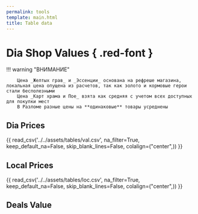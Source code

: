 ```yaml
---
permalink: tools
template: main.html
title: Table data
---
```


# Dia Shop Values { .red-font }

!!! warning "ВНИМАНИЕ"

        Цена _Желтых грав_ и _Эссенции_ основана на рефреше магазина, локальная цена опущена из расчетов, так как золото и кормовые герои стали бесполезными  
        Цена _Карт храма и Пое_ взята как средняя с учетом всех доступных для покупки мест    
        В Разломе разные цены на **одинаковые** товары усреднены   

<!-- {{ read_excel('../../assets/tables/AFKDiavalues.xlsx', engine='openpyxl', na_filter=False) }} -->

## Dia Prices

{{ read_csv('../../assets/tables/val.csv', na_filter=True, keep_default_na=False, skip_blank_lines=False, colalign=("center",)) }}

## Local Prices

{{ read_csv('../../assets/tables/loc.csv', na_filter=True, keep_default_na=False, skip_blank_lines=False, colalign=("center",)) }}

## Deals Value

